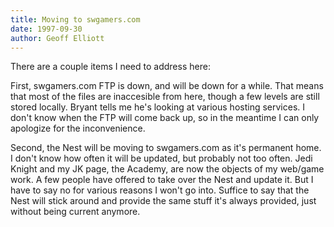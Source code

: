 ```yaml
---
title: Moving to swgamers.com
date: 1997-09-30
author: Geoff Elliott
---
```


There are a couple items I need to address here:

First, swgamers.com FTP is down, and will be down for a while. That means that most of the files are inaccesible from here, though a few levels are still stored locally. Bryant tells me he's looking at various hosting services. I don't know when the FTP will come back up, so in the meantime I can only apologize for the inconvenience.

Second, the Nest will be moving to swgamers.com as it's permanent home. I don't know how often it will be updated, but probably not too often. Jedi Knight and my JK page, the Academy, are now the objects of my web/game work. A few people have offered to take over the Nest and update it. But I have to say no for various reasons I won't go into. Suffice to say that the Nest will stick around and provide the same stuff it's always provided, just without being current anymore.
